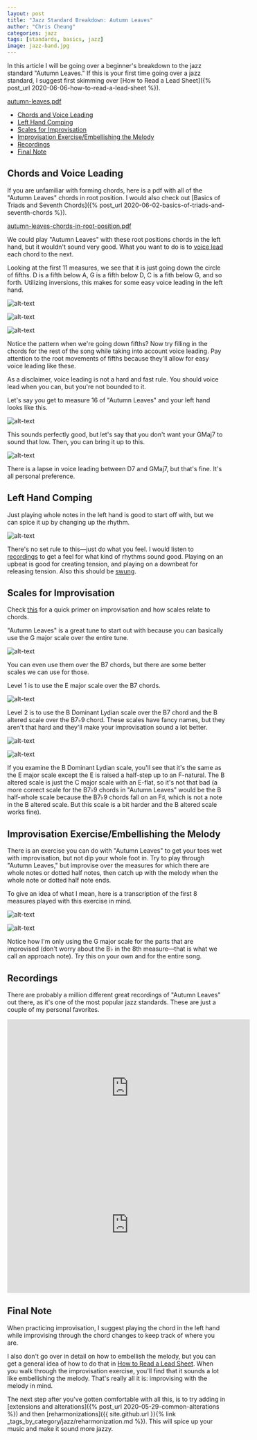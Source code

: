 ```yaml
---
layout: post
title: "Jazz Standard Breakdown: Autumn Leaves"
author: "Chris Cheung"
categories: jazz
tags: [standards, basics, jazz]
image: jazz-band.jpg
---
```


In this article I will be going over a beginner's breakdown to the jazz standard "Autumn Leaves." If this is your first time going over a jazz standard, I suggest first skimming over [How to Read a Lead Sheet]({% post_url 2020-06-06-how-to-read-a-lead-sheet %}).

<a href="{{site.github.url}}/assets/sheet-music/autumn-leaves.pdf" target="_blank">autumn-leaves.pdf</a>

- [Chords and Voice Leading](#chords-and-voice-leading)
- [Left Hand Comping](#left-hand-comping)
- [Scales for Improvisation](#scales-for-improvisation)
- [Improvisation Exercise/Embellishing the Melody](#improvisation-exerciseembellishing-the-melody)
- [Recordings](#recordings)
- [Final Note](#final-note)

## Chords and Voice Leading

If you are unfamiliar with forming chords, here is a pdf with all of the "Autumn Leaves" chords in root position. I would also check out [Basics of Triads and Seventh Chords]({% post_url 2020-06-02-basics-of-triads-and-seventh-chords %}).

<a href="{{site.github.url}}/assets/sheet-music/autumn-leaves-chords-in-root-position.pdf" target="_blank">autumn-leaves-chords-in-root-position.pdf</a>

We could play "Autumn Leaves" with these root positions chords in the left hand, but it wouldn't sound very good. What you want to do is to <a href="{{site.github.url}}/jazz/finding-good-voicings.html#voice-leading">voice lead</a> each chord to the next.

Looking at the first 11 measures, we see that it is just going down the circle of fifths. D is a fifth below A, G is a fifth below D, C is a fith below G, and so forth. Utilizing inversions, this makes for some easy voice leading in the left hand.

![alt-text]({{site.github.url}}/assets/posts/jazz-standard-breakdown-autumn-leaves/voice-lead-1.png "Autumn Leaves Voice Leading")

![alt-text]({{site.github.url}}/assets/posts/jazz-standard-breakdown-autumn-leaves/voice-lead-2.png "Autumn Leaves Voice Leading")

![alt-text]({{site.github.url}}/assets/posts/jazz-standard-breakdown-autumn-leaves/voice-lead-3.png "Autumn Leaves Voice Leading")

Notice the pattern when we're going down fifths? Now try filling in the chords for the rest of the song while taking into account voice leading. Pay attention to the root movements of fifths because they'll allow for easy voice leading like these.

As a disclaimer, voice leading is not a hard and fast rule. You should voice lead when you can, but you're not bounded to it.

Let's say you get to measure 16 of "Autumn Leaves" and your left hand looks like this.

![alt-text]({{site.github.url}}/assets/posts/jazz-standard-breakdown-autumn-leaves/voice-lead-4.png "Autumn Leaves Voice Leading")

This sounds perfectly good, but let's say that you don't want your GMaj7 to sound that low. Then, you can bring it up to this.

![alt-text]({{site.github.url}}/assets/posts/jazz-standard-breakdown-autumn-leaves/voice-lead-5.png "Autumn Leaves Voice Leading")

There is a lapse in voice leading between D7 and GMaj7, but that's fine. It's all personal preference.

## Left Hand Comping

Just playing whole notes in the left hand is good to start off with, but we can spice it up by changing up the rhythm.

![alt-text]({{site.github.url}}/assets/posts/jazz-standard-breakdown-autumn-leaves/comping-1.png "Autumn Leaves Comping")

There's no set rule to this&mdash;just do what you feel. I would listen to [recordings](#recordings) to get a feel for what kind of rhythms sound good. Playing on an upbeat is good for creating tension, and playing on a downbeat for releasing tension. Also this should be <a href="{{site.github.url}}/jazz/elements-of-jazz.html#rhythm">swung</a>.

## Scales for Improvisation

Check <a href="{{site.github.url}}/jazz/elements-of-jazz.html#improvisation">this</a> for a quick primer on improvisation and how scales relate to chords.

"Autumn Leaves" is a great tune to start out with because you can basically use the G major scale over the entire tune.

![alt-text]({{site.github.url}}/assets/posts/jazz-standard-breakdown-autumn-leaves/scales-1.png "G Major Scale")

You can even use them over the B7 chords, but there are some better scales we can use for those.

Level 1 is to use the E major scale over the B7 chords.

![alt-text]({{site.github.url}}/assets/posts/jazz-standard-breakdown-autumn-leaves/scales-2.png "E Major Scale")

Level 2 is to use the B Dominant Lydian scale over the B7 chord and the B altered scale over the B7&#9837;9 chord. These scales have fancy names, but they aren't that hard and they'll make your improvisation sound a lot better.

![alt-text]({{site.github.url}}/assets/posts/jazz-standard-breakdown-autumn-leaves/scales-3.png "B Dominant Lydian Scale")

![alt-text]({{site.github.url}}/assets/posts/jazz-standard-breakdown-autumn-leaves/scales-4.png "B Altered Scale")

If you examine the B Dominant Lydian scale, you'll see that it's the same as the E major scale except the E is raised a half-step up to an F-natural. The B altered scale is just the C major scale with an E-flat, so it's not that bad (a more correct scale for the B7&#9837;9 chords in "Autumn Leaves" would be the B half-whole scale because the B7&#9837;9 chords fall on an F&#9839;, which is not a note in the B altered scale. But this scale is a bit harder and the B altered scale works fine).

## Improvisation Exercise/Embellishing the Melody

There is an exercise you can do with "Autumn Leaves" to get your toes wet with improvisation, but not dip your whole foot in. Try to play through "Autumn Leaves," but improvise over the measures for which there are whole notes or dotted half notes, then catch up with the melody when the whole note or dotted half note ends.

To give an idea of what I mean, here is a transcription of the first 8 measures played with this exercise in mind.

![alt-text]({{site.github.url}}/assets/posts/jazz-standard-breakdown-autumn-leaves/improv-1.png "Autumn Leaves Improv")

![alt-text]({{site.github.url}}/assets/posts/jazz-standard-breakdown-autumn-leaves/improv-2.png "Autumn Leaves Improv")

Notice how I'm only using the G major scale for the parts that are improvised (don't worry about the B&#9837; in the 8th measure&mdash;that is what we call an approach note). Try this on your own and for the entire song.

## Recordings

There are probably a million different great recordings of "Autumn Leaves" out there, as it's one of the most popular jazz standards. These are just a couple of my personal favorites.

<iframe width="560" height="315" src="https://www.youtube.com/embed/r-Z8KuwI7Gc" frameborder="0" allow="accelerometer; autoplay; encrypted-media; gyroscope; picture-in-picture" allowfullscreen></iframe>

<iframe width="560" height="315" src="https://www.youtube.com/embed/u37RF5xKNq8" frameborder="0" allow="accelerometer; autoplay; encrypted-media; gyroscope; picture-in-picture" allowfullscreen></iframe>

## Final Note

When practicing improvisation, I suggest playing the chord in the left hand while improvising through the chord changes to keep track of where you are.

I also don't go over in detail on how to embellish the melody, but you can get a general idea of how to do that in <a href="{{site.github.url}}/jazz/how-to-read-a-lead-sheet.html#embellishing-the-melody">How to Read a Lead Sheet</a>. When you walk through the improvisation exercise, you'll find that it sounds a lot like embellishing the melody. That's really all it is: improvising with the melody in mind.

The next step after you've gotten comfortable with all this, is to try adding in [extensions and alterations]({% post_url 2020-05-29-common-alterations %}) and then [reharmonizations]({{ site.github.url }}{% link _tags_by_category/jazz/reharmonization.md %}). This will spice up your music and make it sound more jazzy.
